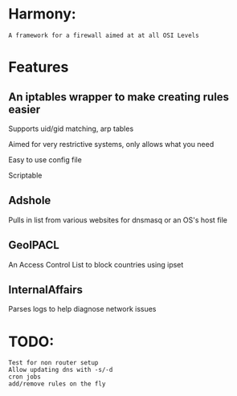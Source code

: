 # Harmony:

	A framework for a firewall aimed at at all OSI Levels

# Features

An iptables wrapper to make creating rules easier
-------------------------------------------------

Supports uid/gid matching, arp tables

Aimed for very restrictive systems, only allows what you need

Easy to use config file

Scriptable


Adshole
-------

Pulls in list from various websites for dnsmasq or an OS's host file

GeoIPACL
--------

An Access Control List to block countries using ipset

InternalAffairs
---------------

Parses logs to help diagnose network issues

# TODO:
	Test for non router setup
	Allow updating dns with -s/-d
	cron jobs
	add/remove rules on the fly
